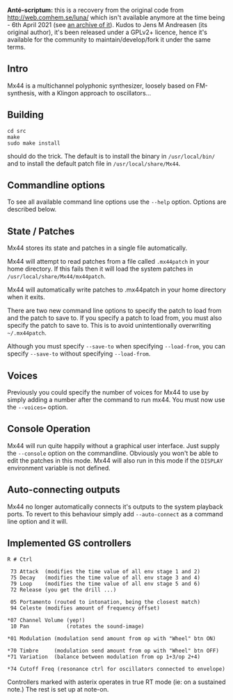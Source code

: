 **Anté-scriptum:** this is a recovery from the original code from http://web.comhem.se/luna/ which isn't available anymore at the time being - 6th April 2021 (see [an archive of it](https://web.archive.org/web/20190205234526/http://web.comhem.se/luna/)).
Kudos to Jens M Andreasen  (its original author), it's been released under a GPLv2+ licence, hence it's available for the community to maintain/develop/fork it under the same terms.




Intro
-----

Mx44 is a multichannel polyphonic synthesizer, loosely based on FM-synthesis, with a Klingon approach to oscillators...



Building
--------

```
cd src
make
sudo make install
```

should do the trick. The default is to install the binary in `/usr/local/bin/` and to install the default patch file in `/usr/local/share/Mx44`.



Commandline options
-------------------

To see all available command line options use the `--help` option.
Options are described below.



State / Patches
---------------
Mx44 stores its state and patches in a single file automatically.

Mx44 will attempt to read patches from a file called `.mx44patch` in your home directory. If this fails then it will load the system patches in `/usr/local/share/Mx44/mx44patch`.

Mx44 will automatically write patches to .mx44patch in your home directory when it exits.

There are two new command line options to specify the patch to load from and the patch to save to. If you specify a patch to load from, you must also specify the patch to save to. This is to avoid unintentionally overwriting `~/.mx44patch`.

Although you must specify `--save-to` when specifying `--load-from`, you can specify `--save-to` without specifying `--load-from`.



Voices
------

Previously you could specify the number of voices for Mx44 to use by simply adding a number after the command to run mx44. You must now use the `--voices=` option.



Console Operation
-----------------

Mx44 will run quite happily without a graphical user interface. Just supply the `--console` option on the commandline. Obviously you won't be able to edit the patches in this mode. Mx44 will also run in this mode if the `DISPLAY` environment variable is not defined.



Auto-connecting outputs
-----------------------

Mx44 no longer automatically connects it's outputs to the system playback ports. To revert to this behaviour simply add `--auto-connect` as a command line option and it will.



Implemented GS controllers
--------------------------

```
R # Ctrl

 73 Attack  (modifies the time value of all env stage 1 and 2)
 75 Decay   (modifies the time value of all env stage 3 and 4)
 79 Loop    (modifies the time value of all env stage 5 and 6)
 72 Release (you get the drill ...)

 05 Portamento (routed to intonation, being the closest match)
 94 Celeste (modifies amount of frequency offset)

*07 Channel Volume (yep!)
 10 Pan            (rotates the sound-image)

*01 Modulation (modulation send amount from op with "Wheel" btn ON)

*70 Timbre     (modulation send amount from op with "Wheel" btn OFF)
*71 Variation  (balance between modulation from op 1+3/op 2+4)

*74 Cutoff Freq (resonance ctrl for oscillators connected to envelope)
```

Controllers marked with asterix operates in true RT mode (ie: on a sustained note.) The rest is set up at note-on.
